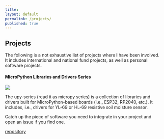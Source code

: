 ```yaml
---
title:
layout: default
permalink: /projects/
published: true
---
```


## Projects
The following is a not exhaustive list of projects where I have been involved. It includes international and national fund projects, as well as personal software projects.

#### MicroPython Libraries and Drivers Series
<img src="https://img.shields.io/badge/project-software-green">

The upy-series (read it as micropy series) is a collection of libraries and drivers built for MicroPython-based boards (i.e., ESP32, RP2040, etc.). It includes, i.e., drivers for YL-69 or HL-69 resistive soil moisture sensor.

Catch up the piece of software you need to integrate in your project and open an issue if you find one.

[repository](https://github.com/lcarnevale/upy-driver-yl69)
